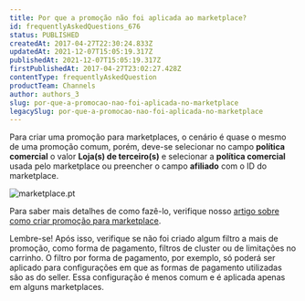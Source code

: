 ```yaml
---
title: Por que a promoção não foi aplicada ao marketplace?
id: frequentlyAskedQuestions_676
status: PUBLISHED
createdAt: 2017-04-27T22:30:24.833Z
updatedAt: 2021-12-07T15:05:19.317Z
publishedAt: 2021-12-07T15:05:19.317Z
firstPublishedAt: 2017-04-27T23:02:27.428Z
contentType: frequentlyAskedQuestion
productTeam: Channels
author: authors_3
slug: por-que-a-promocao-nao-foi-aplicada-no-marketplace
legacySlug: por-que-a-promocao-nao-foi-aplicada-no-marketplace
---
```


Para criar uma promoção para marketplaces, o cenário é quase o mesmo de uma promoção comum, porém, deve-se selecionar no campo **política comercial** o valor **Loja(s) de terceiro(s)** e selecionar a **política comercial** usada pelo marketplace ou preencher o campo **afiliado** com o ID do marketplace.

![marketplace.pt](//images.ctfassets.net/alneenqid6w5/2WLaENr8b1szg1iBnTS3e9/6f7a2d4e07cc7b0da7173519212e19e4/marketplace.pt.png)

Para saber mais detalhes de como fazê-lo, verifique nosso [artigo sobre como criar promoção para marketplace](/pt/tutorial/configurando-promocao-para-marketplace/).

Lembre-se! Após isso, verifique se não foi criado algum filtro a mais de promoção, como forma de pagamento, filtros de cluster ou de limitações no carrinho. O filtro por forma de pagamento, por exemplo, só poderá ser aplicado para configurações em que as formas de pagamento utilizadas são as do seller. Essa configuração é menos comum e é aplicada apenas em alguns marketplaces.
